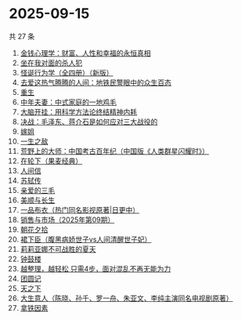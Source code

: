 # 2025-09-15

共 27 条

<!-- BEGIN WEREAD -->
<!-- 最后更新时间 2025-09-15 17:28:50 +0800 -->
1. [金钱心理学：财富、人性和幸福的永恒真相](https://weread.qq.com/web/bookDetail/6ab326d0813ab7f97g014662)
1. [坐在我对面的杀人犯](https://weread.qq.com/web/bookDetail/ac532770813aba51ag017c87)
1. [怪诞行为学（全四册）（新版）](https://weread.qq.com/web/bookDetail/84e325e05e1bb084e73d5ae)
1. [去爱这热气腾腾的人间：地铁民警眼中的众生百态](https://weread.qq.com/web/bookDetail/77f32c70813aba692g019ed4)
1. [重生](https://weread.qq.com/web/bookDetail/f56324b0813aba592g019f29)
1. [中年夫妻：中式家庭的一地鸡毛](https://weread.qq.com/web/bookDetail/84d320b0813aba5b4g01798c)
1. [大脑开挂：用科学方法论终结精神内耗](https://weread.qq.com/web/bookDetail/8fb327d0813aba5c5g012489)
1. [决战：毛泽东、蒋介石是如何应对三大战役的](https://weread.qq.com/web/bookDetail/4fa32d807212b0814fa3b09)
1. [嫁姐](https://weread.qq.com/web/bookDetail/a4732730813aba576g0143c7)
1. [一生之敌](https://weread.qq.com/web/bookDetail/96232f70813ab9596g010e94)
1. [荒野上的大师：中国考古百年纪（中国版《人类群星闪耀时》）](https://weread.qq.com/web/bookDetail/65d32fe0813ab7b5fg016701)
1. [在轮下（果麦经典）](https://weread.qq.com/web/bookDetail/8f732c00813aba58fg0158c0)
1. [人间信](https://weread.qq.com/web/bookDetail/d6d328f0813aba5d9g013887)
1. [苏轼传](https://weread.qq.com/web/bookDetail/ec332f707190f97dec3e09f)
1. [亲爱的三毛](https://weread.qq.com/web/bookDetail/14832ff071551cb01481f7b)
1. [美顺与长生](https://weread.qq.com/web/bookDetail/b7a3257071ac4e26b7ad35b)
1. [一品布衣（热门同名影视原著|日更中）](https://weread.qq.com/web/bookDetail/7f032970813aba50cg010801)
1. [销售与市场（2025年第09期）](https://weread.qq.com/web/bookDetail/5d732190813aba6adg019dc7)
1. [朝花夕拾](https://weread.qq.com/web/bookDetail/e7332a1072252ab2e732536)
1. [裙下臣（腹黑病娇世子vs人间清醒世子妃）](https://weread.qq.com/web/bookDetail/3d832970813aba4a8g018447)
1. [莉莉亚娜不可战胜的夏天](https://weread.qq.com/web/bookDetail/96632e30813aba15eg019c97)
1. [钟鼓楼](https://weread.qq.com/web/bookDetail/7d332f3071a224c87d3b4cb)
1. [越整理，越轻松 只需4步，面对混乱不再无能为力](https://weread.qq.com/web/bookDetail/a8732a00813ab953eg011dd0)
1. [团圆记](https://weread.qq.com/web/bookDetail/b64323c0813ab9595g0181f0)
1. [天之下](https://weread.qq.com/web/bookDetail/4de326a0721770aa4de95f4)
1. [大生意人（陈晓、孙千、罗一舟、朱亚文、李纯主演同名电视剧原著）](https://weread.qq.com/web/bookDetail/59132280813ab9dbeg0121f8)
1. [拿铁因素](https://weread.qq.com/web/bookDetail/a1a32200813ab9e87g014bf7)
<!-- END WEREAD -->